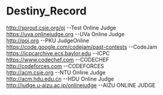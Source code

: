 # Destiny_Record

http://sprout.csie.org/oj --Test Online Judge  
https://uva.onlinejudge.org --UVa Online Judge  
http://poj.org --PKU JudgeOnline  
https://code.google.com/codejam/past-contests --CodeJam  
https://icpcarchive.ecs.baylor.edu --ICPC  
https://www.codechef.com --CODECHEF  
http://codeforces.com --CODEFORCES  
http://acm.csie.org --NTU Online Judge  
http://acm.hdu.edu.cn --HDU Online Judge  
http://judge.u-aizu.ac.jp/onlinejudge --AIZU ONLINE JUDGE
